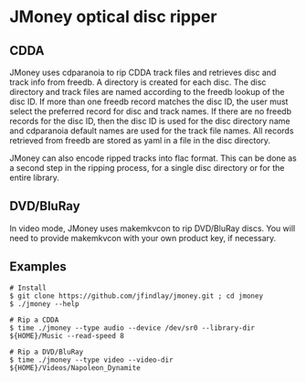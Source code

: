 # JMoney optical disc ripper

## CDDA

JMoney uses cdparanoia to rip CDDA track files and retrieves disc and track
info from freedb.  A directory is created for each disc.  The disc directory
and track files are named according to the freedb lookup of the disc ID.  If
more than one freedb record matches the disc ID, the user must select the
preferred record for disc and track names.  If there are no freedb records for
the disc ID, then the disc ID is used for the disc directory name and
cdparanoia default names are used for the track file names.  All records
retrieved from freedb are stored as yaml in a file in the disc directory.

JMoney can also encode ripped tracks into flac format.  This can be done as a
second step in the ripping process, for a single disc directory or for the
entire library.

## DVD/BluRay

In video mode, JMoney uses makemkvcon to rip DVD/BluRay discs.  You will need
to provide makemkvcon with your own product key, if necessary.

## Examples

```console
# Install
$ git clone https://github.com/jfindlay/jmoney.git ; cd jmoney
$ ./jmoney --help
```
```console
# Rip a CDDA
$ time ./jmoney --type audio --device /dev/sr0 --library-dir ${HOME}/Music --read-speed 8
```
```console
# Rip a DVD/BluRay
$ time ./jmoney --type video --video-dir ${HOME}/Videos/Napoleon_Dynamite
```

